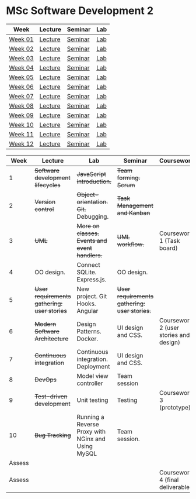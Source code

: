 # MSc Software Development 2

| Week | Lecture | Seminar | Lab |
|------|---------|---------|-----|
| [Week 01](week-01) | [Lecture](week-01/lecture) | [Seminar](week-01/seminar) | [Lab](week-01/lab) |
| [Week 02](week-02) | [Lecture](week-02/lecture) | [Seminar](week-02/seminar) | [Lab](week-02/lab) |
| [Week 03](week-03) | [Lecture](week-03/lecture) | [Seminar](week-03/seminar) | [Lab](week-03/lab) |
| [Week 04](week-04) | [Lecture](week-04/lecture) | [Seminar](week-04/seminar) | [Lab](week-04/lab) |
| [Week 05](week-05) | [Lecture](week-05/lecture) | [Seminar](week-05/seminar) | [Lab](week-05/lab) |
| [Week 06](week-06) | [Lecture](week-06/lecture) | [Seminar](week-06/seminar) | [Lab](week-06/lab) |
| [Week 07](week-07) | [Lecture](week-07/lecture) | [Seminar](week-07/seminar) | [Lab](week-07/lab) |
| [Week 08](week-08) | [Lecture](week-08/lecture) | [Seminar](week-08/seminar) | [Lab](week-08/lab) |
| [Week 09](week-09) | [Lecture](week-09/lecture) | [Seminar](week-09/seminar) | [Lab](week-09/lab) |
| [Week 10](week-10) | [Lecture](week-10/lecture) | [Seminar](week-10/seminar) | [Lab](week-10/lab) |
| [Week 11](week-11) | [Lecture](week-11/lecture) | [Seminar](week-11/seminar) | [Lab](week-11/lab) |
| [Week 12](week-12) | [Lecture](week-12/lecture) | [Seminar](week-12/seminar) | [Lab](week-12/lab) |

| Week   | Lecture                                       | Lab                                                | Seminar                                        | Coursework                             |
| ------ | --------------------------------------------- | -------------------------------------------------- | ---------------------------------------------- | -------------------------------------- |
| 1      | ~~Software development lifecycles~~           | ~~JavaScript introduction.~~                       | ~~Team forming. Scrum~~                        |                                        |
| 2      | ~~Version control~~                           | ~~Object-orientation. Git.~~ Debugging.            | ~~Task Management and Kanban~~                 |                                        |
| 3      | ~~UML~~                                       | ~~More on classes. Events and event handlers.~~    | ~~UML workflow.~~                              | Coursework 1 (Task board)              |
| 4      | OO design.                                    | Connect SQLite. Express.js.                        | OO design.                                     |                                        |
| 5      | ~~User requirements gathering: user stories~~ | New project. Git Hooks. Angular                    | ~~User requirements gathering: user stories.~~ |                                        |
| 6      | ~~Modern Software Architecture~~              | Design Patterns. Docker.                           | UI design and CSS.                             | Coursework 2 (user stories and design) |
| 7      | ~~Continuous integration~~                    | Continuous integration. Deployment                 | UI design and CSS.                             |                                        |
| 8      | ~~DevOps~~                                    | Model view controller                              | Team session                                   |                                        |
| 9      | ~~Test-driven development~~                   | Unit testing                                       | Testing                                        | Coursework 3 (prototype)               |
| 10     | ~~Bug Tracking~~                              | Running a Reverse Proxy with NGinx and Using MySQL | Team session.                                  |                                        |
| Assess |                                               |                                                    |                                                |                                        |
| Assess |                                               |                                                    |                                                | Coursework 4 (final deliverable)       |


